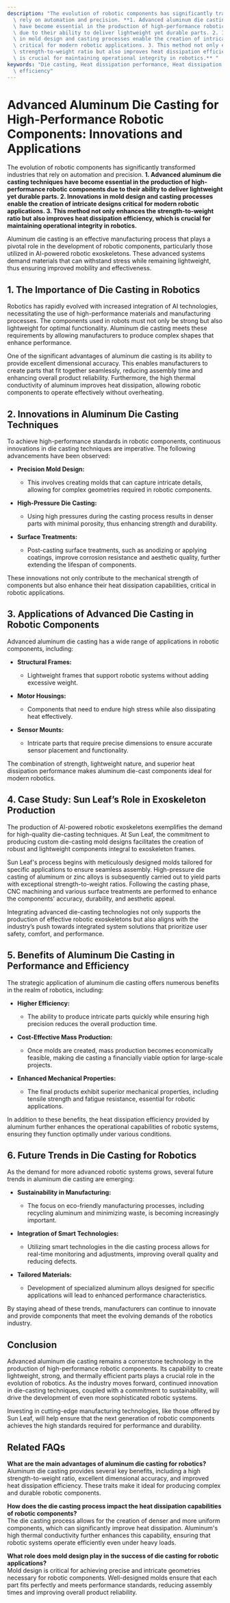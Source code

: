 ```yaml
---
description: "The evolution of robotic components has significantly transformed industries that\
  \ rely on automation and precision. **1. Advanced aluminum die casting techniques\
  \ have become essential in the production of high-performance robotic components\
  \ due to their ability to deliver lightweight yet durable parts. 2. Innovations\
  \ in mold design and casting processes enable the creation of intricate designs\
  \ critical for modern robotic applications. 3. This method not only enhances the\
  \ strength-to-weight ratio but also improves heat dissipation efficiency, which\
  \ is crucial for maintaining operational integrity in robotics.** "
keywords: "Die casting, Heat dissipation performance, Heat dissipation structure, Heat dissipation\
  \ efficiency"
---
```

# Advanced Aluminum Die Casting for High-Performance Robotic Components: Innovations and Applications

The evolution of robotic components has significantly transformed industries that rely on automation and precision. **1. Advanced aluminum die casting techniques have become essential in the production of high-performance robotic components due to their ability to deliver lightweight yet durable parts. 2. Innovations in mold design and casting processes enable the creation of intricate designs critical for modern robotic applications. 3. This method not only enhances the strength-to-weight ratio but also improves heat dissipation efficiency, which is crucial for maintaining operational integrity in robotics.** 

Aluminum die casting is an effective manufacturing process that plays a pivotal role in the development of robotic components, particularly those utilized in AI-powered robotic exoskeletons. These advanced systems demand materials that can withstand stress while remaining lightweight, thus ensuring improved mobility and effectiveness.

## **1. The Importance of Die Casting in Robotics**

Robotics has rapidly evolved with increased integration of AI technologies, necessitating the use of high-performance materials and manufacturing processes. The components used in robots must not only be strong but also lightweight for optimal functionality. Aluminum die casting meets these requirements by allowing manufacturers to produce complex shapes that enhance performance.

One of the significant advantages of aluminum die casting is its ability to provide excellent dimensional accuracy. This enables manufacturers to create parts that fit together seamlessly, reducing assembly time and enhancing overall product reliability. Furthermore, the high thermal conductivity of aluminum improves heat dissipation, allowing robotic components to operate effectively without overheating.

## **2. Innovations in Aluminum Die Casting Techniques**

To achieve high-performance standards in robotic components, continuous innovations in die casting techniques are imperative. The following advancements have been observed:

- **Precision Mold Design:** 
  - This involves creating molds that can capture intricate details, allowing for complex geometries required in robotic components.
  
- **High-Pressure Die Casting:**
  - Using high pressures during the casting process results in denser parts with minimal porosity, thus enhancing strength and durability.
  
- **Surface Treatments:**
  - Post-casting surface treatments, such as anodizing or applying coatings, improve corrosion resistance and aesthetic quality, further extending the lifespan of components.

These innovations not only contribute to the mechanical strength of components but also enhance their heat dissipation capabilities, critical in robotic applications.

## **3. Applications of Advanced Die Casting in Robotic Components**

Advanced aluminum die casting has a wide range of applications in robotic components, including:

- **Structural Frames:**
  - Lightweight frames that support robotic systems without adding excessive weight.
  
- **Motor Housings:**
  - Components that need to endure high stress while also dissipating heat effectively.
  
- **Sensor Mounts:**
  - Intricate parts that require precise dimensions to ensure accurate sensor placement and functionality.

The combination of strength, lightweight nature, and superior heat dissipation performance makes aluminum die-cast components ideal for modern robotics.

## **4. Case Study: Sun Leaf’s Role in Exoskeleton Production**

The production of AI-powered robotic exoskeletons exemplifies the demand for high-quality die-casting techniques. At Sun Leaf, the commitment to producing custom die-casting mold designs facilitates the creation of robust and lightweight components integral to exoskeleton frames.

Sun Leaf's process begins with meticulously designed molds tailored for specific applications to ensure seamless assembly. High-pressure die casting of aluminum or zinc alloys is subsequently carried out to yield parts with exceptional strength-to-weight ratios. Following the casting phase, CNC machining and various surface treatments are performed to enhance the components' accuracy, durability, and aesthetic appeal.

Integrating advanced die-casting technologies not only supports the production of effective robotic exoskeletons but also aligns with the industry’s push towards integrated system solutions that prioritize user safety, comfort, and performance.

## **5. Benefits of Aluminum Die Casting in Performance and Efficiency**

The strategic application of aluminum die casting offers numerous benefits in the realm of robotics, including:

- **Higher Efficiency:**
  - The ability to produce intricate parts quickly while ensuring high precision reduces the overall production time.
  
- **Cost-Effective Mass Production:**
  - Once molds are created, mass production becomes economically feasible, making die casting a financially viable option for large-scale projects.
  
- **Enhanced Mechanical Properties:**
  - The final products exhibit superior mechanical properties, including tensile strength and fatigue resistance, essential for robotic applications.

In addition to these benefits, the heat dissipation efficiency provided by aluminum further enhances the operational capabilities of robotic systems, ensuring they function optimally under various conditions.

## **6. Future Trends in Die Casting for Robotics**

As the demand for more advanced robotic systems grows, several future trends in aluminum die casting are emerging:

- **Sustainability in Manufacturing:**
  - The focus on eco-friendly manufacturing processes, including recycling aluminum and minimizing waste, is becoming increasingly important.
  
- **Integration of Smart Technologies:**
  - Utilizing smart technologies in the die casting process allows for real-time monitoring and adjustments, improving overall quality and reducing defects.
  
- **Tailored Materials:**
  - Development of specialized aluminum alloys designed for specific applications will lead to enhanced performance characteristics.

By staying ahead of these trends, manufacturers can continue to innovate and provide components that meet the evolving demands of the robotics industry.

## Conclusion

Advanced aluminum die casting remains a cornerstone technology in the production of high-performance robotic components. Its capability to create lightweight, strong, and thermally efficient parts plays a crucial role in the evolution of robotics. As the industry moves forward, continued innovation in die-casting techniques, coupled with a commitment to sustainability, will drive the development of even more sophisticated robotic systems.

Investing in cutting-edge manufacturing technologies, like those offered by Sun Leaf, will help ensure that the next generation of robotic components achieves the high standards required for performance and durability.

## Related FAQs

**What are the main advantages of aluminum die casting for robotics?**  
Aluminum die casting provides several key benefits, including a high strength-to-weight ratio, excellent dimensional accuracy, and improved heat dissipation efficiency. These traits make it ideal for producing complex and durable robotic components.

**How does the die casting process impact the heat dissipation capabilities of robotic components?**  
The die casting process allows for the creation of denser and more uniform components, which can significantly improve heat dissipation. Aluminum's high thermal conductivity further enhances this capability, ensuring that robotic systems operate efficiently even under heavy loads.

**What role does mold design play in the success of die casting for robotic applications?**  
Mold design is critical for achieving precise and intricate geometries necessary for robotic components. Well-designed molds ensure that each part fits perfectly and meets performance standards, reducing assembly times and improving overall product reliability.
